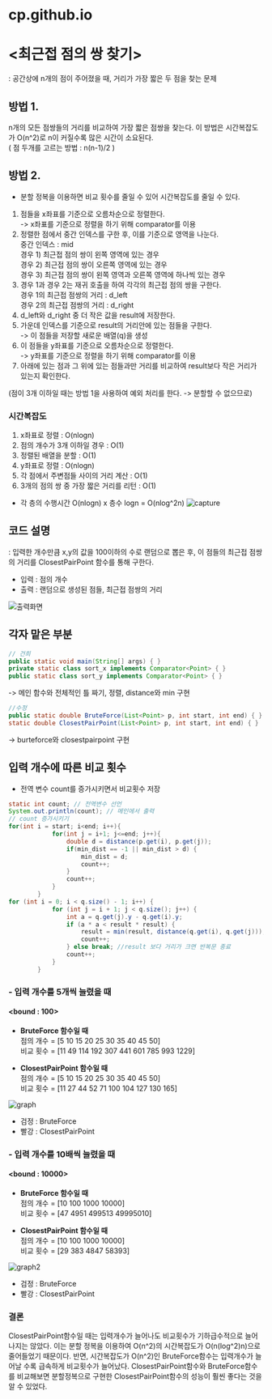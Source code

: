 # cp.github.io
# <최근접 점의 쌍 찾기>
 : 공간상에 n개의 점이 주어졌을 때, 거리가 가장 짧은 두 점을 찾는 문제

## 방법 1.
n개의 모든 점쌍들의 거리를 비교하여 가장 짧은 점쌍을 찾는다.
이 방법은 시간복잡도가 O(n^2)로 n이 커질수록 많은 시간이 소요된다.   
( 점 두개를 고르는 방법 : n(n-1)/2 )

## 방법 2.
* 분할 정복을 이용하면 비교 횟수를 줄일 수 있어 시간복잡도를 줄일 수 있다.

1. 점들을 x좌표를 기준으로 오름차순으로 정렬한다.   
-> x좌표를 기준으로 정렬을 하기 위해 comparator를 이용
2. 정렬한 점에서 중간 인덱스를 구한 후, 이를 기준으로 영역을 나눈다.   
중간 인덱스 : mid   
경우 1) 최근접 점의 쌍이 왼쪽 영역에 있는 경우   
경우 2) 최근접 점의 쌍이 오른쪽 영역에 있는 경우   
경우 3) 최근접 점의 쌍이 왼쪽 영역과 오른쪽 영역에 하나씩 있는 경우   
3. 경우 1과 경우 2는 재귀 호출을 하여 각각의 최근접 점의 쌍을 구한다.   
경우 1의 최근접 점쌍의 거리 : d_left   
경우 2의 최근접 점쌍의 거리 : d_right   
4. d_left와 d_right 중 더 작은 값을 result에 저장한다.   
5. 가운데 인덱스를 기준으로 result의 거리안에 있는 점들을 구한다.   
-> 이 점들을 저장할 새로운 배열(q)을 생성   
6. 이 점들을 y좌표를 기준으로 오름차순으로 정렬한다.   
-> y좌표를 기준으로 정렬을 하기 위해 comparator를 이용   
7. 아래에 있는 점과 그 위에 있는 점들과만 거리를 비교하여 result보다 작은 거리가 있는지 확인한다.   

(점이 3개 이하일 때는 방법 1을 사용하여 예외 처리를 한다. -> 분할할 수 없으므로)   

### 시간복잡도
1. x좌표로 정렬 : O(nlogn)
2. 점의 개수가 3개 이하일 경우 : O(1)
3. 정렬된 배열을 분할 : O(1)
4. y좌표로 정렬 : O(nlogn)
5. 각 점에서 주변점들 사이의 거리 계산 : O(1)
6. 3개의 점의 쌍 중 가장 짧은 거리를 리턴 : O(1)

- 각 층의 수행시간 O(nlogn) x 층수 logn = O(nlog^2n)
![capture](https://postfiles.pstatic.net/MjAyMTAzMjlfMjc1/MDAxNjE3MDI1NjU2MDU0.oKNZNsc_VVoj0aYFsA10tbeywI-41Q7hQqL3VQrUDesg.PambwhGDf4RAOvT-S8SfS3AfWrXe7kPn8RljZL0nBDIg.PNG.hongsubakgame/image.png?type=w966)
## 코드 설명
: 입력한 개수만큼 x,y의 값을 100이하의 수로 랜덤으로 뽑은 후, 이 점들의 최근접 점쌍의 거리를 ClosestPairPoint 함수를 통해 구한다.
- 입력 : 점의 개수
- 출력 : 랜덤으로 생성된 점들, 최근접 점쌍의 거리

![출력화면](https://postfiles.pstatic.net/MjAyMTAzMjlfOTMg/MDAxNjE3MDI3Nzk5NDU0.ZC0rhIxN7jdIDLrJXggmpDGYVy1YMzCR-DlauDe4Wi4g.j0MFW_nCG0zidOjYeWjRd1hTbq1HefpWCwpUXQyg9QQg.PNG.hongsubakgame/image.png?type=w966)

## 각자 맡은 부분
```java
// 건희
public static void main(String[] args) { }
private static class sort_x implements Comparator<Point> { }
public static class sort_y implements Comparator<Point> { }
```
-> 메인 함수와 전체적인 틀 짜기, 정렬, distance와 min 구현

```java
//수정
public static double BruteForce(List<Point> p, int start, int end) { }
static double ClosestPairPoint(List<Point> p, int start, int end) { }
```
-> burteforce와 closestpairpoint 구현

## 입력 개수에 따른 비교 횟수
* 전역 변수 count를 증가시키면서 비교횟수 저장
```java
static int count; // 전역변수 선언
System.out.println(count); // 메인에서 출력
// count 증가시키기
for(int i = start; i<end; i++){
            for(int j = i+1; j<=end; j++){
                double d = distance(p.get(i), p.get(j));
                if(min_dist == -1 || min_dist > d) {
                    min_dist = d;
                    count++;
                }
                count++;
            }
        }
for (int i = 0; i < q.size() - 1; i++) {
            for (int j = i + 1; j < q.size(); j++) {
                int a = q.get(j).y - q.get(i).y;
                if (a * a < result * result) {
                    result = min(result, distance(q.get(i), q.get(j)));
                    count++;
                } else break; //result 보다 거리가 크면 반복문 종료
                count++;
            }
        }
```
### - 입력 개수를 5개씩 늘렸을 때
#### <bound : 100> 
* **BruteForce 함수일 때**   
점의 개수 = [5 10 15 20 25 30 35 40 45 50]   
비교 횟수 = [11 49 114 192 307 441 601 785 993 1229]

* **ClosestPairPoint 함수일 때**   
점의 개수 = [5 10 15 20 25 30 35 40 45 50]   
비교 횟수 = [11 27 44 52 71 100 104 127 130 165]

![graph](https://postfiles.pstatic.net/MjAyMTAzMzBfMjk2/MDAxNjE3MDg1MTg5NDMz.1XMwsHSaGQO-XVfoAoB3mgpstPfNG1hS90BqZM4HmXUg.DOvyz_vSomxFgwCE0wG41uOblMWLmXPm6E73kmuON_4g.PNG.hongsubakgame/image.png?type=w966)
- 검정 : BruteForce   
- 빨강 : ClosestPairPoint

### - 입력 개수를 10배씩 늘렸을 때
#### <bound : 10000>   
* **BruteForce 함수일 때**   
점의 개수 = [10 100 1000 10000]   
비교 횟수 = [47 4951 499513 49995010]

* **ClosestPairPoint 함수일 때**  
점의 개수 = [10 100 1000 10000]   
비교 횟수 = [29 383 4847 58393]

![graph2](https://postfiles.pstatic.net/MjAyMTAzMzBfOTAg/MDAxNjE3MDg1MTkyNzI2.9aH0eYSG3jJ1-Mkbclu3Aa66Rgo1YrO8JGuYjkgrQScg.FRxmvEdCYRqcfHXEJw-Qpy35esv_o7ELqwMeHntrENQg.PNG.hongsubakgame/image.png?type=w966)
- 검정 : BruteForce   
- 빨강 : ClosestPairPoint
### 결론
ClosestPairPoint함수일 때는 입력개수가 늘어나도 비교횟수가 기하급수적으로 늘어나지는 않았다.
이는 분할 정복을 이용하여 O(n^2)의 시간복잡도가 O(n(log^2)n)으로 줄어들었기 때문이다.
반면, 시간복잡도가 O(n^2)인 BruteForce함수는 입력개수가 늘어날 수록 급속하게 비교횟수가 늘어났다.
ClosestPairPoint함수와 BruteForce함수를 비교해보면 분할정복으로 구현한 ClosestPairPoint함수의 성능이 훨씬 좋다는 것을 알 수 있었다.
